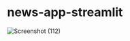 # news-app-streamlit

![Screenshot (112)](https://github.com/DhairyaPatel1403/news-app-streamlit/assets/102598850/a6c59ae9-1c42-4ceb-8381-aa8fdbcf3464)
